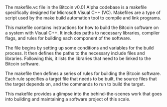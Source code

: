 The makefile.vc file in the Bitcoin v0.01 Alpha codebase is a makefile specifically designed for Microsoft Visual C++ (VC). Makefiles are a type of script used by the make build automation tool to compile and link programs.

This makefile contains instructions for how to build the Bitcoin software on a system with Visual C++. It includes paths to necessary libraries, compiler flags, and rules for building each component of the software.

The file begins by setting up some conditions and variables for the build process. It then defines the paths to the necessary include files and libraries. Following this, it lists the libraries that need to be linked to the Bitcoin software.

The makefile then defines a series of rules for building the Bitcoin software. Each rule specifies a target file that needs to be built, the source files that the target depends on, and the commands to run to build the target.

This makefile provides a glimpse into the behind-the-scenes work that goes into building and maintaining a software project of this scale.